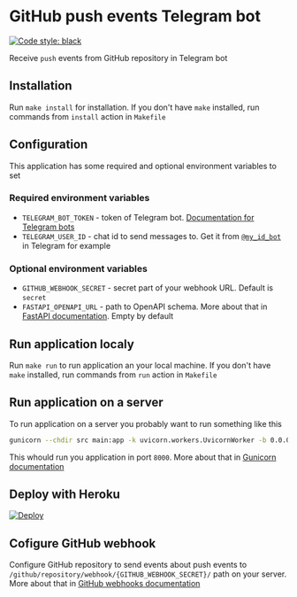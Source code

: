 # GitHub push events Telegram bot

[![Code style: black](https://img.shields.io/badge/code%20style-black-black)](https://github.com/mishankov/github-push-events-telegram-bot/actions?query=workflow%3Ablack)

Receive `push` events from GitHub repository in Telegram bot

## Installation

Run `make install` for installation. If you don't have `make` installed, run commands from `install` action in `Makefile`

## Configuration

This application has some required and optional environment variables to set

### Required environment variables

- `TELEGRAM_BOT_TOKEN` - token of Telegram bot. [Documentation for Telegram bots](https://core.telegram.org/bots)
- `TELEGRAM_USER_ID` - chat id to send messages to. Get it from [`@my_id_bot`](https://t.me/my_id_bot) in Telegram for example

### Optional environment variables

- `GITHUB_WEBHOOK_SECRET` - secret part of your webhook URL. Default is `secret`
- `FASTAPI_OPENAPI_URL` - path to OpenAPI schema. More about that in [FastAPI documentation](https://fastapi.tiangolo.com/tutorial/metadata/). Empty by default

## Run application localy

Run `make run` to run application an your local machine. If you don't have `make` installed, run commands from `run` action in `Makefile`

## Run application on a server

To run application on a server you probably want to run something like this

```bash
gunicorn --chdir src main:app -k uvicorn.workers.UvicornWorker -b 0.0.0.0:8000
```

This whould run you application in port `8000`. More about that in [Gunicorn documentation](https://docs.gunicorn.org/en/stable/configure.html)

## Deploy with Heroku

[![Deploy](https://www.herokucdn.com/deploy/button.svg)](https://heroku.com/deploy)

## Cofigure GitHub webhook

Configure GitHub repository to send events about push events to `/github/repository/webhook/{GITHUB_WEBHOOK_SECRET}/` path on your server. More about that in [GitHub webhooks documentation](https://docs.github.com/en/free-pro-team@latest/developers/webhooks-and-events/about-webhooks)
 
